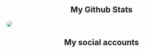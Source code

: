 <h2 style="text-align:center;">My Github Stats</h2>
<p style="align:center"><img style="border-radius:5vh;" src="https://github-readme-stats.vercel.app/api?username=tunahan994&show_icons=true&theme=radical"/></p>

<h2 style="text-align:center;">My social accounts</h2>
